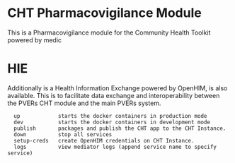 # CHT Pharmacovigilance Module

This is a Pharmacovigilance module for the Community Health Toolkit powered by medic



# HIE

Additionally is a Health Information Exchange powered by OpenHIM, is also available. 
This is to facilitate data exchange and interoperability between the PVERs CHT module and the main PVERs system.


```
  up            starts the docker containers in production mode
  dev           starts the docker containers in development mode
  publish       packages and publish the CHT app to the CHT Instance.
  down          stop all services
  setup-creds   create OpenHIM credentials on CHT Instance.
  logs          view mediator logs (append service name to specify service)
  
```